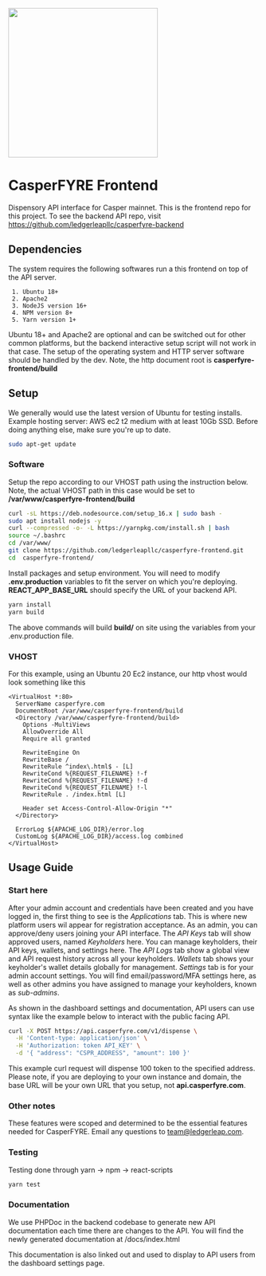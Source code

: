 <p>
	<img src="https://api.casperfyre.com/logo.png" width="300">
</p>

# CasperFYRE Frontend

Dispensory API interface for Casper mainnet. This is the frontend repo for this project. To see the backend API repo, visit https://github.com/ledgerleapllc/casperfyre-backend

## Dependencies

The system requires the following softwares run a this frontend on top of the API server.

```
 1. Ubuntu 18+
 2. Apache2
 3. NodeJS version 16+
 4. NPM version 8+
 5. Yarn version 1+
```

Ubuntu 18+ and Apache2 are optional and can be switched out for other common platforms, but the backend interactive setup script will not work in that case. The setup of the operating system and HTTP server software should be handled by the dev. Note, the http document root is **casperfyre-frontend/build**

## Setup

We generally would use the latest version of Ubuntu for testing installs. Example hosting server: AWS ec2 t2 medium with at least 10Gb SSD. Before doing anything else, make sure you're up to date.

```bash
sudo apt-get update
```

### Software

Setup the repo according to our VHOST path using the instruction below. Note, the actual VHOST path in this case would be set to **/var/www/casperfyre-frontend/build**

```bash
curl -sL https://deb.nodesource.com/setup_16.x | sudo bash -
sudo apt install nodejs -y
curl --compressed -o- -L https://yarnpkg.com/install.sh | bash
source ~/.bashrc
cd /var/www/
git clone https://github.com/ledgerleapllc/casperfyre-frontend.git
cd  casperfyre-frontend/
```

Install packages and setup environment. You will need to modify **.env.production** variables to fit the server on which you're deploying. **REACT_APP_BASE_URL** should specify the URL of your backend API.

```bash
yarn install
yarn build
```

The above commands will build **build/** on site using the variables from your .env.production file.

### VHOST

For this example, using an Ubuntu 20 Ec2 instance, our http vhost would look something like this

```
<VirtualHost *:80>
  ServerName casperfyre.com
  DocumentRoot /var/www/casperfyre-frontend/build
  <Directory /var/www/casperfyre-frontend/build>
    Options -MultiViews
    AllowOverride All
    Require all granted

    RewriteEngine On
    RewriteBase /
    RewriteRule ^index\.html$ - [L]
    RewriteCond %{REQUEST_FILENAME} !-f
    RewriteCond %{REQUEST_FILENAME} !-d
    RewriteCond %{REQUEST_FILENAME} !-l
    RewriteRule . /index.html [L]

    Header set Access-Control-Allow-Origin "*"
  </Directory>

  ErrorLog ${APACHE_LOG_DIR}/error.log
  CustomLog ${APACHE_LOG_DIR}/access.log combined
</VirtualHost>
```

## Usage Guide

### Start here

After your admin account and credentials have been created and you have logged in, the first thing to see is the *Applications* tab. This is where new platform users wil appear for registration acceptance. As an admin, you can approve/deny users joining your API interface. The *API Keys* tab will show approved users, named *Keyholders* here. You can manage keyholders, their API keys, wallets, and settings here. The *API Logs* tab show a global view and API request history across all your keyholders. *Wallets* tab shows your keyholder's wallet details globally for management. *Settings* tab is for your admin account settings. You will find email/password/MFA settings here, as well as other admins you have assigned to manage your keyholders, known as *sub-admins*.

As shown in the dashboard settings and documentation, API users can use syntax like the example below to interact with the public facing API.

```bash
curl -X POST https://api.casperfyre.com/v1/dispense \
  -H 'Content-type: application/json' \
  -H 'Authorization: token API_KEY' \
  -d '{ "address": "CSPR_ADDRESS", "amount": 100 }'
```

This example curl request will dispense 100 token to the specified address. Please note, if you are deploying to your own instance and domain, the base URL will be your own URL that you setup, not **api.casperfyre.com**.

### Other notes

These features were scoped and determined to be the essential features needed for CasperFYRE. Email any questions to team@ledgerleap.com.

### Testing

Testing done through yarn -> npm -> react-scripts

```bash
yarn test
```

### Documentation

We use PHPDoc in the backend codebase to generate new API documentation each time there are changes to the API. You will find the newly generated documentation at /docs/index.html

This documentation is also linked out and used to display to API users from the dashboard settings page.
